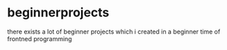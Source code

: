 # beginnerprojects
there exists a lot of beginner projects which i created in a beginner time of frontned programming
